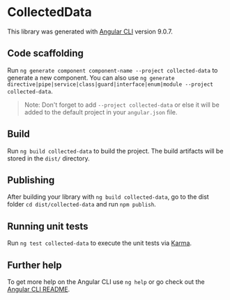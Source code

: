 # CollectedData

This library was generated with [Angular CLI](https://github.com/angular/angular-cli) version 9.0.7.

## Code scaffolding

Run `ng generate component component-name --project collected-data` to generate a new component. You can also use `ng generate directive|pipe|service|class|guard|interface|enum|module --project collected-data`.
> Note: Don't forget to add `--project collected-data` or else it will be added to the default project in your `angular.json` file. 

## Build

Run `ng build collected-data` to build the project. The build artifacts will be stored in the `dist/` directory.

## Publishing

After building your library with `ng build collected-data`, go to the dist folder `cd dist/collected-data` and run `npm publish`.

## Running unit tests

Run `ng test collected-data` to execute the unit tests via [Karma](https://karma-runner.github.io).

## Further help

To get more help on the Angular CLI use `ng help` or go check out the [Angular CLI README](https://github.com/angular/angular-cli/blob/master/README.md).
